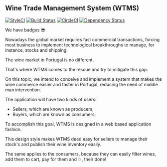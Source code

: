 ## Wine Trade Management System (WTMS)

[![StyleCI](https://styleci.io/repos/120551563/shield?branch=master)](https://styleci.io/repos/120551563)
[![Build Status](https://travis-ci.org/RafaelMLMacedo/wine-and-vine.svg?branch=master)](https://travis-ci.org/RafaelMLMacedo/wine-and-vine)
[![CircleCI](https://circleci.com/gh/RafaelMLMacedo/wine-and-vine/tree/master.svg?style=svg)](https://circleci.com/gh/RafaelMLMacedo/wine-and-vine/tree/master)
[![Dependency Status](https://www.versioneye.com/user/projects/5ad49cf50fb24f39e74fbdf4/badge.svg?style=flat-square)](https://www.versioneye.com/user/projects/5ad49cf50fb24f39e74fbdf4)

We have badges :sunglasses:


Nowadays the global market requires fast commercial transactions, forcing most business to implement technological 
breakthroughs to manage, for instance, stocks and shipping.

The wine market in Portugal is no different.

That's where WTMS comes to the rescue and try to mitigate this gap.

On this topic, we intend to conceive and implement a system that makes the wine commerce easier and faster in Portugal,
reducing the need of middle man intervention.

The application will have two kinds of users:
- Sellers, which are known as producers;
- Buyers, which are known as consumers;

To accomplish this goal, WTMS is designed in a web based application fashion.

This design style makes WTMS dead easy for sellers to manage their stock's and publish their wine inventory easily. 

The same applies to the consumers, because they can easily filter wines, add them to cart, pay for them and :boom:,
their done!
